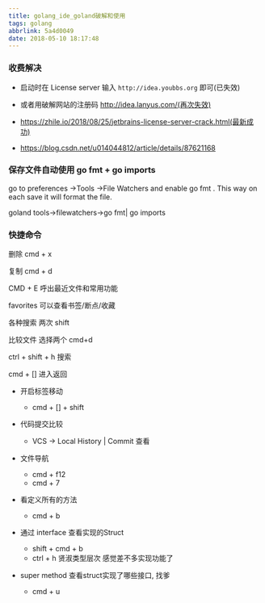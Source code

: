 ```yaml
---
title: golang_ide_goland破解和使用
tags: golang
abbrlink: 5a4d0049
date: 2018-05-10 18:17:48
---
```



### 收费解决

+ 启动时在 License server 输入  `http://idea.youbbs.org` 即可(已失效)

+ 或者用破解网站的注册码 http://idea.lanyus.com/(再次失效)

+ https://zhile.io/2018/08/25/jetbrains-license-server-crack.html(最新成功)
+ https://blog.csdn.net/u014044812/article/details/87621168


### 保存文件自动使用 go fmt + go imports
go to preferences ->Tools ->File Watchers and enable go fmt . This way on each save it will format the file.


goland tools->filewatchers->go fmt| go imports

<!-- more -->
### 快捷命令

删除 cmd + x

复制 cmd + d

CMD + E 呼出最近文件和常用功能

favorites 可以查看书签/断点/收藏

各种搜索 两次 shift

比较文件 选择两个 cmd+d

ctrl + shift + h 搜索

cmd + [] 进入返回

+ 开启标签移动
	-  cmd + [] + shift

+ 代码提交比较
	- VCS -> Local History | Commit 查看

+ 文件导航 
	- cmd + f12 
	- cmd + 7

+ 看定义所有的方法 
	- cmd + b

+ 通过 interface 查看实现的Struct   
	- shift + cmd + b 
	- ctrl + h 贤淑类型层次  感觉差不多实现功能了

+ super method  查看struct实现了哪些接口, 找爹
	- cmd + u
